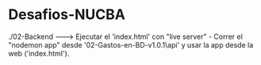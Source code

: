 # Desafios-NUCBA

./02-Backend ---> Ejecutar el 'index.html' con "live server" - Correr el "nodemon app" desde '02-Gastos-en-BD-v1.0.1\api' y usar la app desde la web ('index.html').